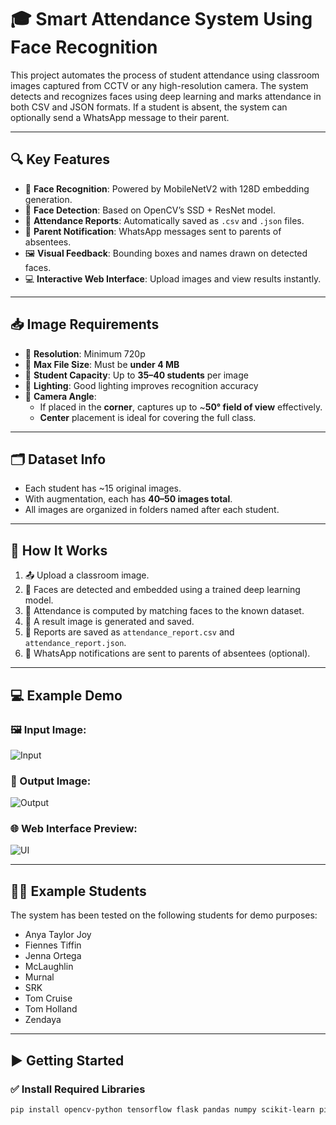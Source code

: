 # 🎓 Smart Attendance System Using Face Recognition

This project automates the process of student attendance using classroom images captured from CCTV or any high-resolution camera. The system detects and recognizes faces using deep learning and marks attendance in both CSV and JSON formats. If a student is absent, the system can optionally send a WhatsApp message to their parent.

---

## 🔍 Key Features

- 🔎 **Face Recognition**: Powered by MobileNetV2 with 128D embedding generation.
- 🧠 **Face Detection**: Based on OpenCV’s SSD + ResNet model.
- 💾 **Attendance Reports**: Automatically saved as `.csv` and `.json` files.
- 📩 **Parent Notification**: WhatsApp messages sent to parents of absentees.
- 🖼️ **Visual Feedback**: Bounding boxes and names drawn on detected faces.
- 💻 **Interactive Web Interface**: Upload images and view results instantly.

---

## 📥 Image Requirements

- 📸 **Resolution**: Minimum 720p  
- 🔄 **Max File Size**: Must be **under 4 MB**  
- 👥 **Student Capacity**: Up to **35–40 students** per image  
- 🔦 **Lighting**: Good lighting improves recognition accuracy  
- 🎥 **Camera Angle**:
  - If placed in the **corner**, captures up to ~**50° field of view** effectively.
  - **Center** placement is ideal for covering the full class.

---

## 🗂️ Dataset Info

- Each student has ~15 original images.
- With augmentation, each has **40–50 images total**.
- All images are organized in folders named after each student.

---

## 🧪 How It Works

1. 📤 Upload a classroom image.
2. 🧠 Faces are detected and embedded using a trained deep learning model.
3. 🧾 Attendance is computed by matching faces to the known dataset.
4. 📸 A result image is generated and saved.
5. 📝 Reports are saved as `attendance_report.csv` and `attendance_report.json`.
6. 📲 WhatsApp notifications are sent to parents of absentees (optional).

---

## 💻 Example Demo

### 🖼️ Input Image:
![Input](classroom_test2.jpg)

### 🧾 Output Image:
![Output](redme.jpg)

### 🌐 Web Interface Preview:
![UI](71e8cbf9-bd62-41b6-a336-34518c1c33aa.png)

---

## 👨‍🎓 Example Students

The system has been tested on the following students for demo purposes:

- Anya Taylor Joy  
- Fiennes Tiffin  
- Jenna Ortega  
- McLaughlin  
- Murnal  
- SRK  
- Tom Cruise  
- Tom Holland  
- Zendaya  

---

## ▶️ Getting Started

### ✅ Install Required Libraries

```bash
pip install opencv-python tensorflow flask pandas numpy scikit-learn pillow pywhatkit
